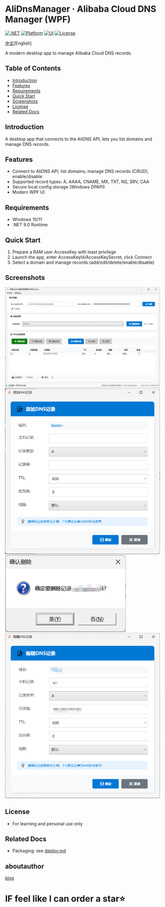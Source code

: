 # AliDnsManager · Alibaba Cloud DNS Manager (WPF)

[![.NET](https://img.shields.io/badge/.NET-9.0-blue)](https://dotnet.microsoft.com/)
[![Platform](https://img.shields.io/badge/Platform-Windows%2010%2F11-informational)](#)
[![UI](https://img.shields.io/badge/UI-WPF-7952B3)](#)
[![License](https://img.shields.io/badge/License-Custom-lightgrey)](#license)

[中文](./README.md)[English]

A modern desktop app to manage Alibaba Cloud DNS records.

## Table of Contents
- [Introduction](#introduction)
- [Features](#features)
- [Requirements](#requirements)
- [Quick Start](#quick-start)
- [Screenshots](#screenshots)
- [License](#license)
- [Related Docs](#related-docs)

## Introduction
A desktop app that connects to the AliDNS API, lets you list domains and manage DNS records.

## Features
- Connect to AliDNS API; list domains; manage DNS records (CRUD); enable/disable
- Supported record types: A, AAAA, CNAME, MX, TXT, NS, SRV, CAA
- Secure local config storage (Windows DPAPI)
- Modern WPF UI

## Requirements
- Windows 10/11
- .NET 9.0 Runtime

## Quick Start
1. Prepare a RAM user AccessKey with least privilege
2. Launch the app, enter AccessKeyId/AccessKeySecret, click Connect
3. Select a domain and manage records (add/edit/delete/enable/disable)

## Screenshots
![main](photo/main.png)
![add](photo/add.png)
![delete](photo/delete.png)
![edit](photo/edit.png)

## License
- For learning and personal use only

## Related Docs
- Packaging: see [deploy.md](./deploy.md)

## aboutauthor
 [blog](https://smlin0513.cn)

# IF feel like I can order a star⭐
